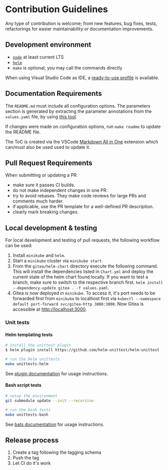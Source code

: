 # Contribution Guidelines

Any type of contribution is welcome; from new features, bug fixes, tests,
refactorings for easier maintainability or documentation improvements.

## Development environment

- [`node`](https://nodejs.org/en/) at least current LTS
- [`helm`](https://helm.sh/docs/intro/install/)
- `make` is optional; you may call the commands directly

When using Visual Studio Code as IDE, a [ready-to-use profile](.vscode/) is available.

## Documentation Requirements

The `README.md` must include all configuration options.
The parameters section is generated by extracting the parameter annotations from the `values.yaml` file, by using [this tool](https://github.com/bitnami-labs/readme-generator-for-helm).

If changes were made on configuration options, run `make readme` to update the README file.

The ToC is created via the VSCode [Markdown All in One](https://marketplace.visualstudio.com/items?itemName=yzhang.markdown-all-in-one) extension which can/must also be used used to update it.

## Pull Request Requirements

When submitting or updating a PR:

- make sure it passes CI builds.
- do not make independent changes in one PR.
- try to avoid rebases. They make code reviews for large PRs and comments much harder.
- if applicable, use the PR template for a well-defined PR description.
- clearly mark breaking changes.

## Local development & testing

For local development and testing of pull requests, the following workflow can
be used:

1. Install `minikube` and `helm`.
1. Start a `minikube` cluster via `minikube start`.
1. From the `gitea/helm-chart` directory execute the following command.
   This will install the dependencies listed in `Chart.yml` and deploy the current state of the helm chart found locally.
   If you want to test a branch, make sure to switch to the respective branch first.
   `helm install --dependency-update gitea . -f values.yaml`.
1. Gitea is now deployed in `minikube`.
   To access it, it's port needs to be forwarded first from `minikube` to localhost first via `kubectl --namespace
default port-forward svc/gitea-http 3000:3000`.
   Now Gitea is accessible at [http://localhost:3000](http://localhost:3000).

### Unit tests

#### Helm templating tests

```bash
# install the unittest plugin
$ helm plugin install https://github.com/helm-unittest/helm-unittest

# run the Helm unittests
make unittests-helm
```

See [plugin documentation](https://github.com/helm-unittest/helm-unittest/blob/main/DOCUMENT.md) for usage instructions.

#### Bash script tests

```bash
# setup the environment
git submodule update --init --recursive

# run the bash tests
make unittests-bash
```

See [bats documentation](https://bats-core.readthedocs.io/en/stable/) for usage instructions.

## Release process

1. Create a tag following the tagging schema
1. Push the tag
1. Let CI do it's work
